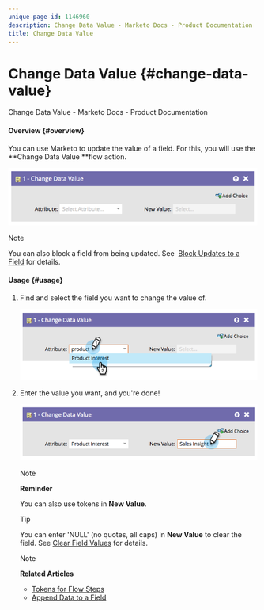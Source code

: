 ```yaml
---
unique-page-id: 1146960
description: Change Data Value - Marketo Docs - Product Documentation
title: Change Data Value
---
```


# Change Data Value {#change-data-value}

Change Data Value - Marketo Docs - Product Documentation

#### Overview {#overview}

You can use Marketo to update the value of a field. For this, you will use the **Change Data Value **flow action.

![](assets/image2014-9-22-11-3a15-3a34.png)

>[!NOTE]
>
>You can also block a field from being updated. See&nbsp; [Block Updates to a Field](../../../../product-docs/administration/field-management/block-updates-to-a-field.md) for details.

#### Usage {#usage}

1. Find and select the field you want to change the value of.

   ![](assets/image2014-9-22-11-3a18-3a29.png)

1. Enter the value you want, and you're done!

   ![](assets/image2014-9-22-11-3a18-3a38.png)

   >[!NOTE]
   >
   >**Reminder**
   >
   >
   >You can also use tokens in **New Value**.

   >[!TIP]
   >
   >You can enter 'NULL' (no quotes, all caps) in **New Value** to clear the field. See [Clear Field Values](change-data-value/clear-field-values.md) for details.

   >[!NOTE]
   >
   >**Related Articles**
   >
   >    
   >    
   >    * [Tokens for Flow Steps](use-tokens-in-flow-steps.md)
   >    * [Append Data to a Field](append-data-to-a-field.md)
   >    
   >

